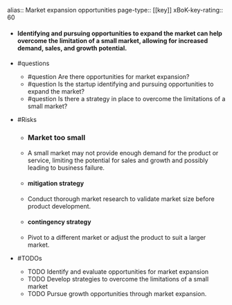 alias:: Market expansion opportunities
page-type:: [[key]]
xBoK-key-rating:: 60
- #### Identifying and pursuing opportunities to expand the market can help overcome the limitation of a small market, allowing for increased demand, sales, and growth potential.
- #questions
  - #question Are there opportunities for market expansion?
  - #question Is the startup identifying and pursuing opportunities to expand the market?
  - #question Is there a strategy in place to overcome the limitations of a small market?
- #Risks

  - ### Market too small
  - A small market may not provide enough demand for the product or service, limiting the potential for sales and growth and possibly leading to business failure.
  - #### mitigation strategy
  - Conduct thorough market research to validate market size before product development.
  - #### contingency strategy
  - Pivot to a different market or adjust the product to suit a larger market.
- #TODOs
  - TODO Identify and evaluate opportunities for market expansion
  - TODO  Develop strategies to overcome the limitations of a small market
  - TODO  Pursue growth opportunities through market expansion.


